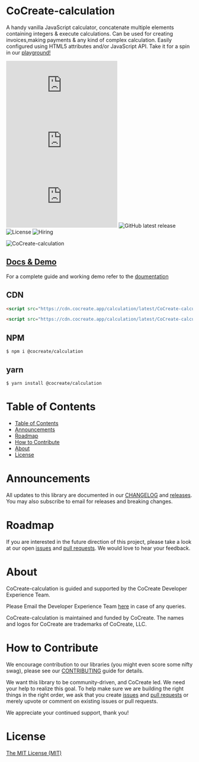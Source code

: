 # CoCreate-calculation

A handy vanilla JavaScript calculator, concatenate multiple elements containing integers & execute calculations. Can be used for creating invoices,making payments & any kind of complex calculation. Easily configured using HTML5 attributes and/or JavaScript API. Take it for a spin in our [playground!](https://cocreate.app/docs/calculation)

![minified](https://img.badgesize.io/https://cdn.cocreate.app/calculation/latest/CoCreate-calculation.min.js?style=flat-square&label=minified&color=orange)
![gzip](https://img.badgesize.io/https://cdn.cocreate.app/calculation/latest/CoCreate-calculation.min.js?compression=gzip&style=flat-square&label=gzip&color=yellow)
![brotli](https://img.badgesize.io/https://cdn.cocreate.app/calculation/latest/CoCreate-calculation.min.js?compression=brotli&style=flat-square&label=brotli)
![GitHub latest release](https://img.shields.io/github/v/release/CoCreate-app/CoCreate-calculation?style=flat-square)
![License](https://img.shields.io/github/license/CoCreate-app/CoCreate-calculation?style=flat-square)
![Hiring](https://img.shields.io/static/v1?style=flat-square&label=&message=Hiring&color=blueviolet)

![CoCreate-calculation](https://cdn.cocreate.app/docs/CoCreate-calculation.gif)

## [Docs & Demo](https://cocreate.app/docs/calculation)

For a complete guide and working demo refer to the [doumentation](https://cocreate.app/docs/calculation)

## CDN

```html
<script src="https://cdn.cocreate.app/calculation/latest/CoCreate-calculation.min.js"></script>
```

```html
<script src="https://cdn.cocreate.app/calculation/latest/CoCreate-calculation.min.css"></script>
```

## NPM

```shell
$ npm i @cocreate/calculation
```

## yarn

```shell
$ yarn install @cocreate/calculation
```

# Table of Contents

- [Table of Contents](#table-of-contents)
- [Announcements](#announcements)
- [Roadmap](#roadmap)
- [How to Contribute](#how-to-contribute)
- [About](#about)
- [License](#license)

<a name="announcements"></a>

# Announcements

All updates to this library are documented in our [CHANGELOG](https://github.com/CoCreate-app/CoCreate-calculation/blob/master/CHANGELOG.md) and [releases](https://github.com/CoCreate-app/CoCreate-calculation/releases). You may also subscribe to email for releases and breaking changes.

<a name="roadmap"></a>

# Roadmap

If you are interested in the future direction of this project, please take a look at our open [issues](https://github.com/CoCreate-app/CoCreate-calculation/issues) and [pull requests](https://github.com/CoCreate-app/CoCreate-calculation/pulls). We would love to hear your feedback.

<a name="about"></a>

# About

CoCreate-calculation is guided and supported by the CoCreate Developer Experience Team.

Please Email the Developer Experience Team [here](mailto:develop@cocreate.app) in case of any queries.

CoCreate-calculation is maintained and funded by CoCreate. The names and logos for CoCreate are trademarks of CoCreate, LLC.

<a name="contribute"></a>

# How to Contribute

We encourage contribution to our libraries (you might even score some nifty swag), please see our [CONTRIBUTING](https://github.com/CoCreate-app/CoCreate-calculation/blob/master/CONTRIBUTING.md) guide for details.

We want this library to be community-driven, and CoCreate led. We need your help to realize this goal. To help make sure we are building the right things in the right order, we ask that you create [issues](https://github.com/CoCreate-app/CoCreate-calculation/issues) and [pull requests](https://github.com/CoCreate-app/CoCreate-calculation/pulls) or merely upvote or comment on existing issues or pull requests.

We appreciate your continued support, thank you!


# License

[The MIT License (MIT)](https://github.com/CoCreate-app/CoCreate-calculation/blob/master/LICENSE)
